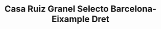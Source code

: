 ---
title: "Casa Ruiz Granel Selecto Barcelona-Eixample Dret"
url: /barcelona/casa-ruiz-granel-selecto-barcelona-eixample-dret/
shop: Supermarkt
---